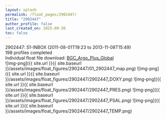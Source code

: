 ```yaml
---
layout: splash
permalink: /float_pages/2902447/
title: "2902447"
author_profile: false
last_created_on: 2025-09-30
toc: false
---
```

 
2902447: S1-INBOX (2011-08-01T19:23 to 2013-11-08T15:49)\
198 profiles completed\
Individual float file download: [BGC_Argo_Plus_Global](https://ftp.soest.hawaii.edu/bgc_argo_plus/Individual_Floats/outliers_removed/2902447_Sprof_processed.nc)\
![img-png]({{ site.url }}{{ site.baseurl }}/assets/images/float_figures/2902447/01_2902447_map.png)
![img-png]({{ site.url }}{{ site.baseurl }}/assets/images/float_figures/2902447/2902447_DOXY.png)
![img-png]({{ site.url }}{{ site.baseurl }}/assets/images/float_figures/2902447/2902447_PRES.png)
![img-png]({{ site.url }}{{ site.baseurl }}/assets/images/float_figures/2902447/2902447_PSAL.png)
![img-png]({{ site.url }}{{ site.baseurl }}/assets/images/float_figures/2902447/2902447_TEMP.png)
